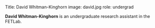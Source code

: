 Title: David Whitman-Kinghorn
image: david.jpg
role: undergrad

**David Whitman-Kinghorn** is an undergraduate research assistant in
the FETLab.

